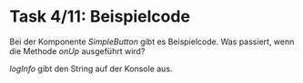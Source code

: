# Task 4/11: Beispielcode
Bei der Komponente *SimpleButton* gibt es Beispielcode. Was passiert, wenn die Methode *onUp* ausgeführt wird?

<div class="hint">
<i>logInfo</i> gibt den String auf der Konsole aus.  
</div>